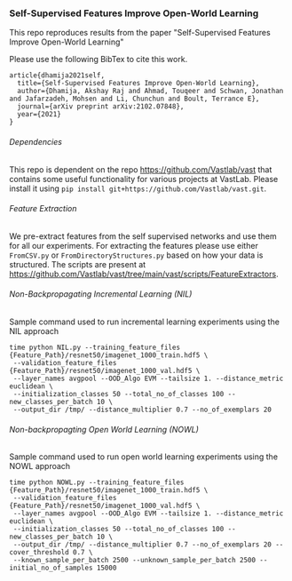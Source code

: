 ### Self-Supervised Features Improve Open-World Learning

This repo reproduces results from the paper "Self-Supervised Features Improve Open-World Learning"

Please use the following BibTex to cite this work.
```
article{dhamija2021self,
  title={Self-Supervised Features Improve Open-World Learning},
  author={Dhamija, Akshay Raj and Ahmad, Touqeer and Schwan, Jonathan and Jafarzadeh, Mohsen and Li, Chunchun and Boult, Terrance E},
  journal={arXiv preprint arXiv:2102.07848},
  year={2021}
}
```
###### Dependencies
This repo is dependent on the repo https://github.com/Vastlab/vast that contains some useful functionality for various projects at VastLab.
Please install it using `pip install git+https://github.com/Vastlab/vast.git`.

###### Feature Extraction
We pre-extract features from the self supervised networks and use them for all our experiments.
For extracting the features please use either `FromCSV.py` or `FromDirectoryStructures.py` based on how your data is structured.
The scripts are present at https://github.com/Vastlab/vast/tree/main/vast/scripts/FeatureExtractors.

###### Non-Backpropagating Incremental Learning (NIL)
Sample command used to run incremental learning experiments using the NIL approach

```
time python NIL.py --training_feature_files {Feature_Path}/resnet50/imagenet_1000_train.hdf5 \
 --validation_feature_files {Feature_Path}/resnet50/imagenet_1000_val.hdf5 \
 --layer_names avgpool --OOD_Algo EVM --tailsize 1. --distance_metric euclidean \
 --initialization_classes 50 --total_no_of_classes 100 --new_classes_per_batch 10 \ 
 --output_dir /tmp/ --distance_multiplier 0.7 --no_of_exemplars 20
```

###### Non-backpropagting Open World Learning (NOWL)
Sample command used to run open world learning experiments using the NOWL approach

```
time python NOWL.py --training_feature_files {Feature_Path}/resnet50/imagenet_1000_train.hdf5 \
 --validation_feature_files {Feature_Path}/resnet50/imagenet_1000_val.hdf5 \
 --layer_names avgpool --OOD_Algo EVM --tailsize 1. --distance_metric euclidean \
 --initialization_classes 50 --total_no_of_classes 100 --new_classes_per_batch 10 \
 --output_dir /tmp/ --distance_multiplier 0.7 --no_of_exemplars 20 --cover_threshold 0.7 \
 --known_sample_per_batch 2500 --unknown_sample_per_batch 2500 --initial_no_of_samples 15000
```
